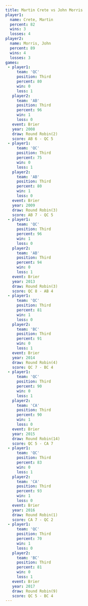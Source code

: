 ```yaml
---
title: Martin Crete vs John Morris
player1:             
  name: Crete, Martin
  percent: 82        
  wins: 3            
  losses: 4          
player2:             
  name: Morris, John 
  percent: 89        
  wins: 4            
  losses: 3          
games:
 - player1:         
     team: 'QC'     
     position: Third
     percent: 80    
     win: 0         
     loss: 1        
   player2:         
     team: 'AB'     
     position: Third
     percent: 96    
     win: 1         
     loss: 0        
   event: Brier        
   year: 2008          
   draw: Round Robin(2)
   score: AB 6 - QC 5  
 - player1:         
     team: 'QC'     
     position: Third
     percent: 75    
     win: 0         
     loss: 1        
   player2:         
     team: 'AB'     
     position: Third
     percent: 80    
     win: 1         
     loss: 0        
   event: Brier        
   year: 2009          
   draw: Round Robin(3)
   score: AB 7 - QC 5  
 - player1:         
     team: 'QC'     
     position: Third
     percent: 96    
     win: 1         
     loss: 0        
   player2:         
     team: 'AB'     
     position: Third
     percent: 94    
     win: 0         
     loss: 1        
   event: Brier        
   year: 2013          
   draw: Round Robin(3)
   score: QC 8 - AB 4  
 - player1:         
     team: 'QC'     
     position: Third
     percent: 81    
     win: 1         
     loss: 0        
   player2:         
     team: 'BC'     
     position: Third
     percent: 91    
     win: 0         
     loss: 1        
   event: Brier        
   year: 2014          
   draw: Round Robin(4)
   score: QC 7 - BC 4  
 - player1:         
     team: 'QC'     
     position: Third
     percent: 90    
     win: 0         
     loss: 1        
   player2:         
     team: 'CA'     
     position: Third
     percent: 90    
     win: 1         
     loss: 0        
   event: Brier         
   year: 2015           
   draw: Round Robin(14)
   score: QC 5 - CA 7   
 - player1:         
     team: 'QC'     
     position: Third
     percent: 83    
     win: 0         
     loss: 1        
   player2:         
     team: 'CA'     
     position: Third
     percent: 93    
     win: 1         
     loss: 0        
   event: Brier        
   year: 2016          
   draw: Round Robin(1)
   score: CA 7 - QC 2  
 - player1:         
     team: 'QC'     
     position: Third
     percent: 70    
     win: 1         
     loss: 0        
   player2:         
     team: 'BC'     
     position: Third
     percent: 81    
     win: 0         
     loss: 1        
   event: Brier        
   year: 2017          
   draw: Round Robin(9)
   score: QC 5 - BC 4  
---
```

